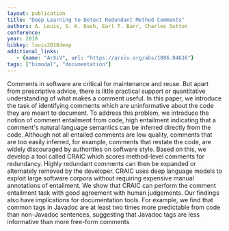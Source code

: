 ```yaml
---
layout: publication
title: "Deep Learning to Detect Redundant Method Comments"
authors: A. Louis, S. K. Dash, Earl T. Barr, Charles Sutton
conference: 
year: 2018
bibkey: louis2018deep
additional_links:
   - {name: "ArXiV", url: "https://arxiv.org/abs/1806.04616"}
tags: ["bimodal", "documentation"]
---
```

Comments in software are critical for maintenance and reuse. But apart from prescriptive advice, there is little practical support or quantitative understanding of what makes a comment useful. In this paper, we introduce the task of identifying comments which are uninformative about the code they are meant to document. To address this problem, we introduce the notion of comment entailment from code, high entailment indicating that a comment's natural language semantics can be inferred directly from the code. Although not all entailed comments are low quality, comments that are too easily inferred, for example, comments that restate the code, are widely discouraged by authorities on software style. Based on this, we develop a tool called CRAIC which scores method-level comments for redundancy. Highly redundant comments can then be expanded or alternately removed by the developer. CRAIC uses deep language models to exploit large software corpora without requiring expensive manual annotations of entailment. We show that CRAIC can perform the comment entailment task with good agreement with human judgements. Our findings also have implications for documentation tools. For example, we find that common tags in Javadoc are at least two times more predictable from code than non-Javadoc sentences, suggesting that Javadoc tags are less informative than more free-form comments 
